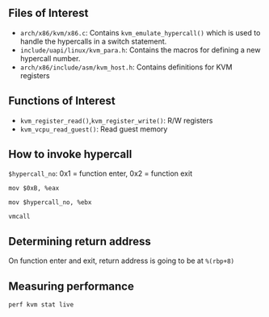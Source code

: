 ## Files of Interest

- `arch/x86/kvm/x86.c`: Contains `kvm_emulate_hypercall()` which is used to handle the hypercalls in a switch statement.
- `include/uapi/linux/kvm_para.h`: Contains the macros for defining a new hypercall number.
- `arch/x86/include/asm/kvm_host.h`: Contains definitions for KVM registers

## Functions of Interest
- `kvm_register_read()`,`kvm_register_write()`: R/W registers
- `kvm_vcpu_read_guest()`: Read guest memory

## How to invoke hypercall
`$hypercall_no`: 0x1 = function enter, 0x2 = function exit

`mov $0xB, %eax`

`mov $hypercall_no, %ebx`

`vmcall`


## Determining return address
On function enter and exit, return address is going to be at `%(rbp+8)`


## Measuring performance

`perf kvm stat live`
